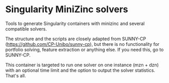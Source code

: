 # Singularity MiniZinc solvers

Tools to generate Singularity containers with minizinc and several compatible solvers.

The structure and the scripts are closely adapted from SUNNY-CP (https://github.com/CP-Unibo/sunny-cp), 
but there is no functionality for portfolio solving, feature extraction or anything else. If you need this, go to SUNNY-CP.

This container is targeted to run one solver on one instance (mzn + dzn) with an optional time limit and the option to output the solver statistics.
That's all.
